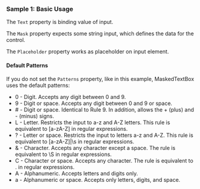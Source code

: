 ### Sample 1: Basic Usage

The `Text` property is binding value of input.

The `Mask` property expects some string input, which defines the data for the control.

The `Placeholder` property works as placeholder on input element.

#### Default Patterns

If you do not set the `Patterns` property, like in this example, MaskedTextBox uses the default patterns:

 - 0 - Digit. Accepts any digit between 0 and 9.
 - 9 - Digit or space. Accepts any digit between 0 and 9 or space.
 - \# - Digit or space. Identical to Rule 9. In addition, allows the + (plus) and - (minus) signs.
 - L - Letter. Restricts the input to a-z and A-Z letters. This rule is equivalent to [a-zA-Z] in regular expressions.
 - ? - Letter or space. Restricts the input to letters a-z and A-Z. This rule is equivalent to [a-zA-Z]|\s in regular expressions.
 - & - Character. Accepts any character except a space. The rule is equivalent to \S in regular expressions.
 - C - Character or space. Accepts any character. The rule is equivalent to . in regular expressions.
 - A - Alphanumeric. Accepts letters and digits only.
 - a - Alphanumeric or space. Accepts only letters, digits, and space.